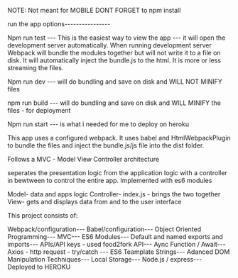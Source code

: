 NOTE: Not meant for MOBILE
DONT FORGET to npm install

run the app options----------------

Npm run test --- This is the easiest way to view the app --- it will open the development server automatically. When running development server Webpack will bundle the modules together but will not write it to a file on disk. It will automatically inject the bundle.js to the html. It is more or less streaming the files.

Npm run dev --- will do bundling and save on disk and WILL NOT 
MINIFY files 

npm run build --- will do bundling and save on disk and WILL MINIFY the files - for deployment

Npm run start --- is what i needed for me to deploy on heroku

This app uses a configured webpack. It uses babel and HtmlWebpackPlugin to bundle the files and inject the bundle.js/js file into the dist folder. 

Follows a MVC - Model View Controller architecture

seperates the presentation logic from the application logic with a controller in bewtween to control the entire app. Implemented with es6 modules

Model- data and apps logic 
Controller- index.js - brings the two together
View- gets and displays data from and to the user interface

This project consists of:

Webpack/configuration---
Babel/configuration---
Object Oriented Programming---
MVC---
ES6 Modules---
Default and named exports and imports---
APIs/API keys - used food2fork API---
Aync Function / Await---
Axios - http request - try/catch ---
ES6 Teamplate Strings---
Adanced DOM Manipulation Techniques---
Local Storage---
Node.js / express---
Deployed to HEROKU